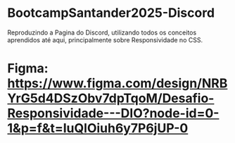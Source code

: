 # BootcampSantander2025-Discord
Reproduzindo a Pagina do Discord, utilizando todos os conceitos aprendidos até aqui, principalmente sobre Responsividade no CSS.

# Figma: https://www.figma.com/design/NRBYrG5d4DSzObv7dpTqoM/Desafio-Responsividade---DIO?node-id=0-1&p=f&t=IuQlOiuh6y7P6jUP-0
